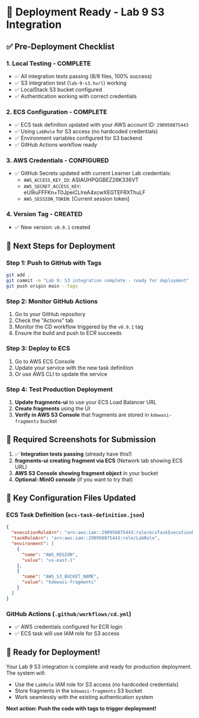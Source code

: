 # 🚀 Deployment Ready - Lab 9 S3 Integration

## ✅ **Pre-Deployment Checklist**

### **1. Local Testing - COMPLETE**

- ✅ All integration tests passing (8/8 files, 100% success)
- ✅ S3 integration test (`lab-9-s3.hurl`) working
- ✅ LocalStack S3 bucket configured
- ✅ Authentication working with correct credentials

### **2. ECS Configuration - COMPLETE**

- ✅ ECS task definition updated with your AWS account ID: `290950875443`
- ✅ Using `LabRole` for S3 access (no hardcoded credentials)
- ✅ Environment variables configured for S3 backend
- ✅ GitHub Actions workflow ready

### **3. AWS Credentials - CONFIGURED**

- ✅ GitHub Secrets updated with current Learner Lab credentials:
  - `AWS_ACCESS_KEY_ID`: ASIAUHPQGBEZ26K336VT
  - `AWS_SECRET_ACCESS_KEY`: eU9iuFFFKn+T0JpeiCLIreA4xcwXEGTEFRXThuLF
  - `AWS_SESSION_TOKEN`: [Current session token]

### **4. Version Tag - CREATED**

- ✅ New version: `v0.9.1` created

## 🎯 **Next Steps for Deployment**

### **Step 1: Push to GitHub with Tags**

```bash
git add .
git commit -m "Lab 9: S3 integration complete - ready for deployment"
git push origin main --tags
```

### **Step 2: Monitor GitHub Actions**

1. Go to your GitHub repository
2. Check the "Actions" tab
3. Monitor the CD workflow triggered by the `v0.9.1` tag
4. Ensure the build and push to ECR succeeds

### **Step 3: Deploy to ECS**

1. Go to AWS ECS Console
2. Update your service with the new task definition
3. Or use AWS CLI to update the service

### **Step 4: Test Production Deployment**

1. **Update fragments-ui** to use your ECS Load Balancer URL
2. **Create fragments** using the UI
3. **Verify in AWS S3 Console** that fragments are stored in `kdewasi-fragments` bucket

## 📸 **Required Screenshots for Submission**

1. ✅ **Integration tests passing** (already have this!)
2. **fragments-ui creating fragment via ECS** (Network tab showing ECS URL)
3. **AWS S3 Console showing fragment object** in your bucket
4. **Optional: MinIO console** (if you want to try that)

## 🔧 **Key Configuration Files Updated**

### **ECS Task Definition** (`ecs-task-definition.json`)

```json
{
  "executionRoleArn": "arn:aws:iam::290950875443:role/ecsTaskExecutionRole",
  "taskRoleArn": "arn:aws:iam::290950875443:role/LabRole",
  "environment": [
    {
      "name": "AWS_REGION",
      "value": "us-east-1"
    },
    {
      "name": "AWS_S3_BUCKET_NAME",
      "value": "kdewasi-fragments"
    }
  ]
}
```

### **GitHub Actions** (`.github/workflows/cd.yml`)

- ✅ AWS credentials configured for ECR login
- ✅ ECS task will use IAM role for S3 access

## 🎉 **Ready for Deployment!**

Your Lab 9 S3 integration is complete and ready for production deployment. The system will:

- Use the `LabRole` IAM role for S3 access (no hardcoded credentials)
- Store fragments in the `kdewasi-fragments` S3 bucket
- Work seamlessly with the existing authentication system

**Next action: Push the code with tags to trigger deployment!**
